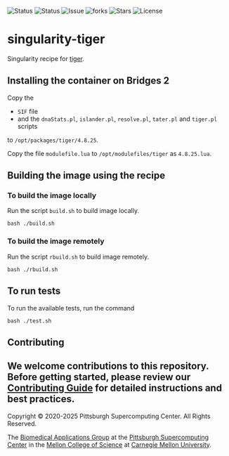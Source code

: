 ![Status](https://github.com/pscedu/singularity-tiger/actions/workflows/main.yml/badge.svg)
![Status](https://github.com/pscedu/singularity-tiger/actions/workflows/pretty.yml/badge.svg)
![Issue](https://img.shields.io/github/issues/pscedu/singularity-tiger)
![forks](https://img.shields.io/github/forks/pscedu/singularity-tiger)
![Stars](https://img.shields.io/github/stars/pscedu/singularity-tiger)
![License](https://img.shields.io/github/license/pscedu/singularity-tiger)

# singularity-tiger
Singularity recipe for [tiger](https://github.com/sandialabs/tiger).

## Installing the container on Bridges 2
Copy the

* `SIF` file
* and the `dnaStats.pl`, `islander.pl`, `resolve.pl`, `tater.pl` and `tiger.pl` scripts

to `/opt/packages/tiger/4.8.25`.

Copy the file `modulefile.lua` to `/opt/modulefiles/tiger` as `4.8.25.lua`.

## Building the image using the recipe
### To build the image locally
Run the script `build.sh` to build image locally.

```
bash ./build.sh
```

### To build the image remotely
Run the script `rbuild.sh` to build image remotely.

```
bash ./rbuild.sh
```

## To run tests
To run the available tests, run the command

```
bash ./test.sh
```
## Contributing
We welcome contributions to this repository. Before getting started, please review our [Contributing Guide](https://raw.githubusercontent.com/pscedu/singularity-report/refs/heads/main/CONTRIBUTING.md) for detailed instructions and best practices.
---
Copyright © 2020-2025 Pittsburgh Supercomputing Center. All Rights Reserved.

The [Biomedical Applications Group](https://www.psc.edu/biomedical-applications/) at the [Pittsburgh Supercomputing
Center](http://www.psc.edu) in the [Mellon College of Science](https://www.cmu.edu/tigers/) at [Carnegie Mellon University](http://www.cmu.edu).
